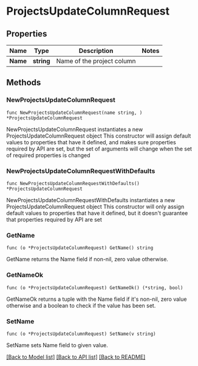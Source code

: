 # ProjectsUpdateColumnRequest

## Properties

Name | Type | Description | Notes
------------ | ------------- | ------------- | -------------
**Name** | **string** | Name of the project column | 

## Methods

### NewProjectsUpdateColumnRequest

`func NewProjectsUpdateColumnRequest(name string, ) *ProjectsUpdateColumnRequest`

NewProjectsUpdateColumnRequest instantiates a new ProjectsUpdateColumnRequest object
This constructor will assign default values to properties that have it defined,
and makes sure properties required by API are set, but the set of arguments
will change when the set of required properties is changed

### NewProjectsUpdateColumnRequestWithDefaults

`func NewProjectsUpdateColumnRequestWithDefaults() *ProjectsUpdateColumnRequest`

NewProjectsUpdateColumnRequestWithDefaults instantiates a new ProjectsUpdateColumnRequest object
This constructor will only assign default values to properties that have it defined,
but it doesn't guarantee that properties required by API are set

### GetName

`func (o *ProjectsUpdateColumnRequest) GetName() string`

GetName returns the Name field if non-nil, zero value otherwise.

### GetNameOk

`func (o *ProjectsUpdateColumnRequest) GetNameOk() (*string, bool)`

GetNameOk returns a tuple with the Name field if it's non-nil, zero value otherwise
and a boolean to check if the value has been set.

### SetName

`func (o *ProjectsUpdateColumnRequest) SetName(v string)`

SetName sets Name field to given value.



[[Back to Model list]](../README.md#documentation-for-models) [[Back to API list]](../README.md#documentation-for-api-endpoints) [[Back to README]](../README.md)



